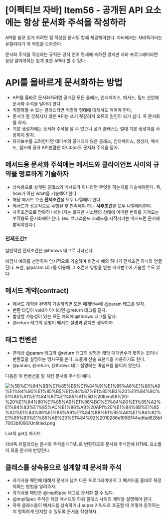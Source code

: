 # [이펙티브 자바] Item56 - 공개된 API 요소에는 항상 문서화 주석을 작성하라

API를 쓸모 있게 하려면 잘 작성된 문서도 함께 제공해야한다. 자바에서는 자바독이라는 유틸리티가 이 작업을 도와준다. 

문서화 주석을 작성하는 규칙은 공식 언어 명세에 속하진 않지만 자바 프로그래머라면 응당 알아야하는 업계 표준 API라 할 수 있다.

# API를 올바르게 문서화하는 방법

- API를 올바로 문서화하려면 공개된 모든 클래스, 인터페이스, 메서드, 필드 선언에 문서화 주석을 달아야 한다.
- 직렬화할 수 있는 클래스라면 직렬화 형태에 대해서도 적어야 한다,
- 문서가 잘 갖춰지지 않은 API는 쓰기 헷갈려서 오류의 원인이 되기 쉽다. 꼭 문서화를 하자.
- 기본 생성자에는 문서화 주석을 달 수 없으니 공개 클래스는 절대 기본 생성자를 사용하지 말자.
- 유지보수를 고려한다면 대다수의 공개되지 않은 클래스, 인터페이스, 생성자, 메서드, 필드에 공개 API만큼은 아니더라도 문서화 주석을 달자.

## 메서드용 문서화 주석에는 메서드와 클라이언트 사이의 규약을 명료하게 기술하자

- 상속용으로 설게된 클래스의 메서드가 아니라면 무엇을 하는지를 기술해야한다. 즉, how가 아닌 what을 기술해야 한다.
- 해당 메서드 호출 **전제조건**을 모두 나열해야 한다.
- 메서드가 성공적으로 수행된 후 만족해야 하는 **사후조건**을 모두 나열해야한다.
- 사후조건으로 명확히 나타나지는 않지만 시스템의 상태에 어떠한 변화를 가져오는 부작용도 문서화해야 한다. (ex. 백그라운드 스레드를 시작시키는 메서드면 문서에 밝혀야한다.)

### 전제조건?

일반적인 전제조건은 @throws 태그로 나타낸다. 

비검사 예외를 선언하여 암시적으로 기술하며 비검사 예외 하나가 전제조건 하나와 연결된다. 또한, @param 태그를 이용해 그 조건에 영향을 받는 매개변수에 기술할 수도 있다.

## 메서드 계약(contract)

- 메서드 계약을 완벽히 기술하려면 모든 매개변수에 @param 태그를 달자.
- 반환 타입이 void가 아니라면 @return 태그를 달자.
- 발생할 가능성이 있는 모든 예외에 @throws 태그를 달자.
- @return 태그의 설명이 메서드 설명과 같다면 생략하자.

## 태그 컨벤션

- 관례상 @param 태그와 @return 태그의 설명은 해당 매개변수가 뜻하는 값이나 반환값을 설명하는 명사구를 쓴다. 드물게 산술 표현식을 사용하기도 한다.
- @param, @return, @throws 태그 설명에는 마침표를 붙이지 않는다.

다음은 이 컨벤션을 잘 지킨 문서화 주석의 예다.

![%5B%E1%84%8B%E1%85%B5%E1%84%91%E1%85%A6%E1%86%A8%E1%84%90%E1%85%B5%E1%84%87%E1%85%B3%20%E1%84%8C%E1%85%A1%E1%84%87%E1%85%A1%5D%20Item56%20-%20%E1%84%80%E1%85%A9%E1%86%BC%E1%84%80%E1%85%A2%E1%84%83%E1%85%AC%E1%86%AB%20API%20%E1%84%8B%E1%85%AD%E1%84%89%E1%85%A9%E1%84%8B%E1%85%A6%E1%84%82%E1%85%B3%E1%86%AB%20%E1%84%92%2010286e1998744edfad826bf7003b1090/Untitled.png](%5B%E1%84%8B%E1%85%B5%E1%84%91%E1%85%A6%E1%86%A8%E1%84%90%E1%85%B5%E1%84%87%E1%85%B3%20%E1%84%8C%E1%85%A1%E1%84%87%E1%85%A1%5D%20Item56%20-%20%E1%84%80%E1%85%A9%E1%86%BC%E1%84%80%E1%85%A2%E1%84%83%E1%85%AC%E1%86%AB%20API%20%E1%84%8B%E1%85%AD%E1%84%89%E1%85%A9%E1%84%8B%E1%85%A6%E1%84%82%E1%85%B3%E1%86%AB%20%E1%84%92%2010286e1998744edfad826bf7003b1090/Untitled.png)

List의 get() 메서드

자바독 유틸리티는 문서화 주석을 HTML로 변환하므로 문서화 주석안에 HTML 요소들이 최종 문서에 반영된다.

## 클래스를 상속용으로 설계할 때 문서화 주석

- 자기사용 패턴에 대해서 문서에 남겨 다른 프로그래머에게 그 메서드를 올바로 재정의하는 방법을 알려주자.
- 자기사용 패턴은 @implSpec 태그로 문서화 할 수 있다.
- @implSpec 주석은 해당 메서드와 하위 클래스 사이의 계약을 설명해야 한다.
- 하위 클래스들이 메서드를 상속하거나 super 키워드로 호출할 때 어떻게 동작하는지 명확하게 인지할 수 있도록 문서를 작성하자.